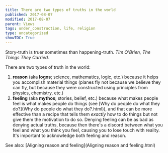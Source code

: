 ```yaml
---
title: There are two types of truths in the world
published: 2017-08-07
modified: 2017-08-07
parent: Views
tags: under_construction, life, religion
type: uncategorized
showTOC: True
---
```




Story-truth is truer sometimes than happening-truth. *Tim O'Brien, The Things They Carried.*

There are two types of truth in the world:
1. **reason** (aka **logos**; science, mathematics, logic, etc.) because it helps you accomplish material things (planes fly not because we believe they can fly, but because they were constructed using principles from physics, chemistry, etc.)
1. **feeling** (aka **mythos**; stories, belief, etc.) because what makes people feel is what makes people do things (see [Why do people do what they do?](Why do people do what they do?.html)), and that can be more effective than a recipe that tells them *exactly* how to do things but not give them the motivation to do so. 
Denying feeling can be as bad as denying actual truths, because then there's a discord between what you feel and what you think you feel, causing you to lose touch with reality. It's important to acknowledge both feeling and reason.

See also: [Aligning reason and feeling](Aligning reason and feeling.html)



